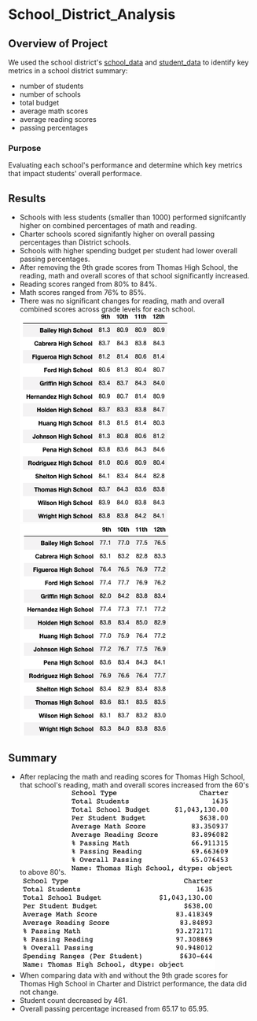 # School_District_Analysis

## Overview of Project
We used the school district's [school_data](Resources/schools_complete.csv) and [student_data](Resources/students_complete.csv) to identify key metrics in a school district summary:
- number of students
- number of schools
- total budget
- average math scores
- average reading scores
- passing percentages

### Purpose
Evaluating each school's performance and determine which key metrics that impact students' overall performace. 

## Results
- Schools with less students (smaller than 1000) performed signifcantly higher on combined percentages of math and reading.
- Charter schools scored signifantly higher on overall passing percentages than District schools.
- Schools with higher spending budget per student had lower overall passing percentages.
- After removing the 9th grade scores from Thomas High School, the reading, math and overall scores of that school significantly increased. 
- Reading scores ranged from 80% to 84%.
- Math scores ranged from 76% to 85%.
- There was no significant changes for reading, math and overall combined scores across grade levels for each school. 
![changes_in_scores_groupedBy_reading_grade.png](Resources/changes_in_scores_groupedBy_reading_grade.png) 
![changes_in_scores_groupedBy_math_grade.png](Resources/changes_in_scores_groupedBy_math_grade.png)

## Summary
- After replacing the math and reading scores for Thomas High School, that school's reading, math and overall scores increased from the 60's to above 80's.
![unchanged_THS_data.png](Resources/unchanged_THS_data.png) ![changed_THS_data.png](Resources/changed_THS_data.png) 
- When comparing data with and without the 9th grade scores for Thomas High School in Charter and District performance, the data did not change. 
- Student count decreased by 461.
- Overall passing percentage increased from 65.17 to 65.95.
